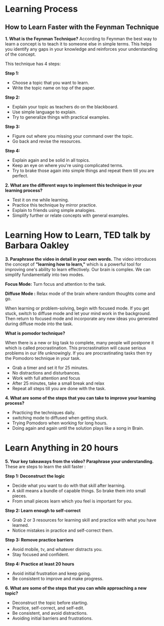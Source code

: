 # Learning Process

## How to Learn Faster with the Feynman Technique

**1. What is the Feynman Technique?**
According to Feynman the best way to learn a concept is to teach it to someone else in simple terms. This helps you identify any gaps in your knowledge and reinforces your understanding of the concept.

This technique has 4 steps:

**Step 1:**
 -  Choose a topic that you want to learn.
 - Write the topic name on top of the paper.
 
 **Step 2:**
 -  Explain your topic as teachers do on the blackboard.
 -  Use simple language to explain.
 - Try to generalize things with practical examples.
 
  **Step 3:**
 - Figure out where you missing your command over the topic.
 -  Go back and revise the resources.
 
   **Step 4:**
 - Explain again and be solid in all topics.
 - Keep an eye on where you're using complicated terms.
 - Try to brake those again into simple things and repeat them till you are perfect.
 
 **2. What are the different ways to implement this technique in your learning process?**

 - Test it on me while learning. 
 - Practice this technique by mirror practice.
 - Explain to friends using simple analogies.
 - Simplify further or relate concepts with general examples.

# Learning How to Learn, TED talk by Barbara Oakley

**3. Paraphrase the video **in detail** in your own words.**
The video introduces the concept of **"learning how to learn,"** which is a powerful tool for improving one's ability to learn effectively. Our brain is complex. We can simplify fundamentally into two modes.

**Focus Mode:**
Turn focus and attention to the task.

**Diffuse Mode :**
Relax mode of the brain where random thoughts come and go.

 When learning or problem-solving, begin with focused mode. If you get stuck, switch to diffuse mode and let your mind work in the background.
Then return to focused mode and incorporate any new ideas you generated during diffuse mode into the task.


**What is pomodor technique?**

When there is a new or big task to complete, many people will postpone it which is called procrastination. This procrastination will cause serious problems in our life unknowingly. 
If you are procrastinating tasks then try the Pomodoro technique in your task.

 - Grab a timer and set it for 25 minutes.
 - No distractions and disturbances.
 - Work with full attention and focus
 - After 25 minutes, take a small break and relax
 - Repeat all steps till you are done with the task.
 
**4. What are some of the steps that you can take to improve your learning process?**
- Practicing the techniques daily.
- switching mode to diffused when getting stuck.
- Trying Pomodoro when working for long hours.
- Doing again and again until the solution plays like a song in Brain.

# Learn Anything in 20 hours
**5. Your key takeaways from the video? Paraphrase your understanding.**
These are steps to learn the skill faster :

**Step 1: Deconstruct the logic**
 - Decide what you want to do with that skill after learning.
 - A skill means a bundle of capable things. So brake them into small pieces.
 - From small pieces learn which you feel is important for you.

**Step 2: Learn enough to self-correct**
 - Grab 2 or 3 resources for learning skill and practice with what you have learned.
 - Notice mistakes in practice and self-correct them.

**Step 3: Remove practice barriers**
 - Avoid mobile, tv, and whatever distracts you.
 - Stay focused and confident.

**Step 4: Practice at least 20 hours**
 - Avoid initial frustration and keep going.
 - Be consistent to improve and make progress.

**6. What are some of the steps that you can while approaching a new topic?**

 - Deconstruct the topic before starting.
- Practice, self-correct, and self-edit.
- Be consistent, and avoid distractions.
- Avoiding initial barriers and frustrations.
